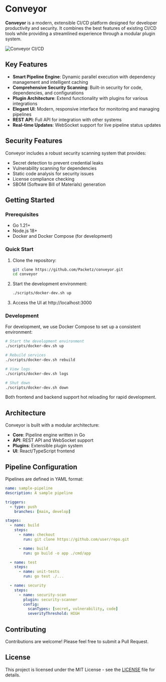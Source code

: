 # Conveyor

**Conveyor** is a modern, extensible CI/CD platform designed for developer productivity and security. It combines the best features of existing CI/CD tools while providing a streamlined experience through a modular plugin system.

![Conveyor CI/CD](https://via.placeholder.com/800x400?text=Conveyor+CI/CD)

## Key Features

- **Smart Pipeline Engine**: Dynamic parallel execution with dependency management and intelligent caching
- **Comprehensive Security Scanning**: Built-in security for code, dependencies, and configurations
- **Plugin Architecture**: Extend functionality with plugins for various integrations
- **Elegant UI**: Modern, responsive interface for monitoring and managing pipelines
- **REST API**: Full API for integration with other systems
- **Real-time Updates**: WebSocket support for live pipeline status updates

## Security Features

Conveyor includes a robust security scanning system that provides:

- Secret detection to prevent credential leaks
- Vulnerability scanning for dependencies
- Static code analysis for security issues
- License compliance checking
- SBOM (Software Bill of Materials) generation

## Getting Started

### Prerequisites

- Go 1.21+
- Node.js 18+
- Docker and Docker Compose (for development)

### Quick Start

1. Clone the repository:
   ```bash
   git clone https://github.com/Packetz/conveyor.git
   cd conveyor
   ```

2. Start the development environment:
   ```bash
   ./scripts/docker-dev.sh up
   ```

3. Access the UI at http://localhost:3000

### Development

For development, we use Docker Compose to set up a consistent environment:

```bash
# Start the development environment
./scripts/docker-dev.sh up

# Rebuild services
./scripts/docker-dev.sh rebuild

# View logs
./scripts/docker-dev.sh logs

# Shut down
./scripts/docker-dev.sh down
```

Both frontend and backend support hot reloading for rapid development.

## Architecture

Conveyor is built with a modular architecture:

- **Core**: Pipeline engine written in Go
- **API**: REST API and WebSocket support
- **Plugins**: Extensible plugin system
- **UI**: React/TypeScript frontend

## Pipeline Configuration

Pipelines are defined in YAML format:

```yaml
name: sample-pipeline
description: A sample pipeline

triggers:
  - type: push
    branches: [main, develop]

stages:
  - name: build
    steps:
      - name: checkout
        run: git clone https://github.com/user/repo.git

      - name: build
        run: go build -o app ./cmd/app

  - name: test
    steps:
      - name: unit-tests
        run: go test ./...

  - name: security
    steps:
      - name: security-scan
        plugin: security-scanner
        config:
          scanTypes: [secret, vulnerability, code]
          severityThreshold: HIGH
```

## Contributing

Contributions are welcome! Please feel free to submit a Pull Request.

## License

This project is licensed under the MIT License - see the [LICENSE](LICENSE) file for details. 
